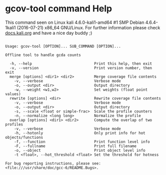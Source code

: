 # gcov-tool command Help
 
 This command seen on Linux kali 4.6.0-kali1-amd64 #1 SMP Debian 4.6.4-1kali1 (2016-07-21) x86_64 GNU/Linux. For further information please check [docs.kali.org](docs.kali.org) and have a nice day buddy ;) 

~~~

Usage: gcov-tool [OPTION]... SUB_COMMAND [OPTION]...

Offline tool to handle gcda counts

  -h, --help                            Print this help, then exit
  -v, --version                         Print version number, then exit
  merge [options] <dir1> <dir2>         Merge coverage file contents
    -v, --verbose                       Verbose mode
    -o, --output <dir>                  Output directory
    -w, --weight <w1,w2>                Set weights (float point values)
  rewrite [options] <dir>               Rewrite coverage file contents
    -v, --verbose                       Verbose mode
    -o, --output <dir>                  Output directory
    -s, --scale <float or simple-frac>  Scale the profile counters
    -n, --normalize <long long>         Normalize the profile
  overlap [options] <dir1> <dir2>       Compute the overlap of two profiles
    -v, --verbose                       Verbose mode
    -h, --hotonly                       Only print info for hot objects/functions
    -f, --function                      Print function level info
    -F, --fullname                      Print full filename
    -o, --object                        Print object level info
    -t <float>, --hot_threshold <float> Set the threshold for hotness

For bug reporting instructions, please see:
<file:///usr/share/doc/gcc-6/README.Bugs>.

~~~
